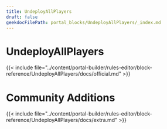 ```yaml
---
title: UndeployAllPlayers
draft: false
geekdocFilePath: portal_blocks/UndeployAllPlayers/_index.md
---
```

# UndeployAllPlayers
{{< include file="../content/portal-builder/rules-editor/block-reference/UndeployAllPlayers/docs/official.md" >}}

# Community Additions

{{< include file="../content/portal-builder/rules-editor/block-reference/UndeployAllPlayers/docs/extra.md" >}}